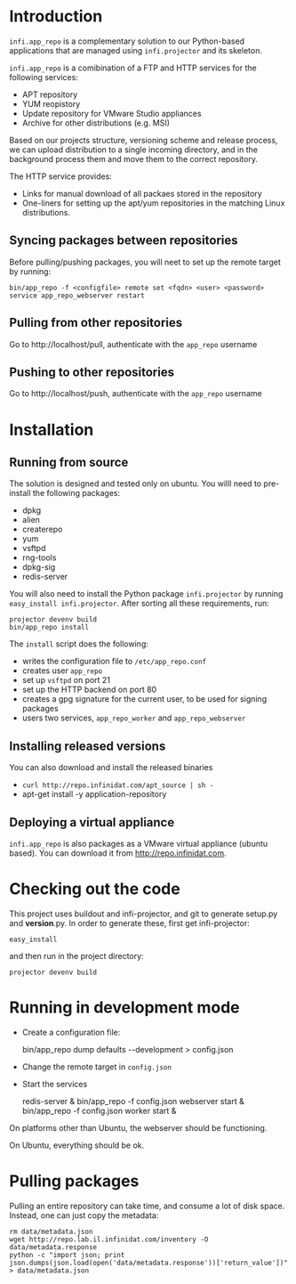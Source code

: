 Introduction
===========

`infi.app_repo` is a complementary solution to our Python-based applications that are managed using `infi.projector` and its skeleton.

`infi.app_repo` is a comibination of a FTP and HTTP services for the following services:
* APT repository
* YUM reopistory
* Update repository for VMware Studio appliances
* Archive for other distributions (e.g. MSI)

Based on our projects structure, versioning scheme and release process, we can upload distribution to a single incoming directory, and in the background process them and move them to the correct repository.

The HTTP service provides:
* Links for manual download of all packaes stored in the repository
* One-liners for setting up the apt/yum repositories in the matching Linux distributions.

Syncing packages between repositories
-------------------------------------

Before pulling/pushing packages, you will neet to set up the remote target by running:

    bin/app_repo -f <configfile> remote set <fqdn> <user> <password>
    service app_repo_webserver restart

Pulling from other repositories
-------------------------------

Go to http://localhost/pull, authenticate with the `app_repo` username

Pushing to other repositories
-----------------------------

Go to http://localhost/push, authenticate with the `app_repo` username

Installation
============

Running from source
-------------------

The solution is designed and tested only on ubuntu.
You willl need to pre-install the following packages:

* dpkg
* alien
* createrepo
* yum
* vsftpd
* rng-tools
* dpkg-sig
* redis-server

You will also need to install the Python package `infi.projector` by running `easy_install infi.projector`.
After sorting all these requirements, run:

    projector devenv build
    bin/app_repo install

The `install` script does the following:
* writes the configuration file to `/etc/app_repo.conf`
* creates user `app_repo`
* set up `vsftpd` on port 21
* set up the HTTP backend on port 80
* creates a gpg signature for the current user, to be used for signing packages
* users two services, `app_repo_worker` and `app_repo_webserver`

Installing released versions
----------------------------

You can also download and install the released binaries

* `curl http://repo.infinidat.com/apt_source | sh -`
* apt-get install -y application-repository

Deploying a virtual appliance
-----------------------------

`infi.app_repo` is also packages as a VMware virtual appliance (ubuntu based).
You can download it from http://repo.infinidat.com.


Checking out the code
=====================

This project uses buildout and infi-projector, and git to generate setup.py and __version__.py.
In order to generate these, first get infi-projector:

    easy_install 

and then run in the project directory:

    projector devenv build


Running in development mode
===========================

* Create a configuration file: 

	bin/app_repo dump defaults --development > config.json

* Change the remote target in `config.json`
* Start the services

	redis-server &
	bin/app_repo -f config.json webserver start &
	bin/app_repo -f config.json worker start &

On platforms other than Ubuntu, the webserver should be functioning.

On Ubuntu, everything should be ok.

Pulling packages
=================

Pulling an entire repository can take time, and consume a lot of disk space. Instead, one can just copy the metadata:

	rm data/metadata.json
	wget http://repo.lab.il.infinidat.com/inventory -O data/metadata.response
	python -c "import json; print json.dumps(json.load(open('data/metadata.response'))['return_value'])" > data/metadata.json

